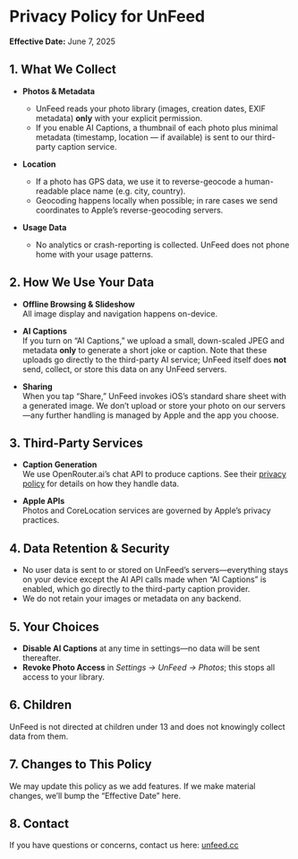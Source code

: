 # Privacy Policy for UnFeed

**Effective Date:** June 7, 2025

## 1. What We Collect

- **Photos & Metadata**  
  - UnFeed reads your photo library (images, creation dates, EXIF metadata) **only** with your explicit permission.  
  - If you enable AI Captions, a thumbnail of each photo plus minimal metadata (timestamp, location — if available) is sent to our third-party caption service.

- **Location**  
  - If a photo has GPS data, we use it to reverse-geocode a human-readable place name (e.g. city, country).  
  - Geocoding happens locally when possible; in rare cases we send coordinates to Apple’s reverse-geocoding servers.

- **Usage Data**  
  - No analytics or crash-reporting is collected. UnFeed does not phone home with your usage patterns.

## 2. How We Use Your Data

- **Offline Browsing & Slideshow**  
  All image display and navigation happens on-device.

- **AI Captions**  
  If you turn on “AI Captions,” we upload a small, down-scaled JPEG and metadata **only** to generate a short joke or caption. Note that these uploads go directly to the third-party AI service; UnFeed itself does **not** send, collect, or store this data on any UnFeed servers.

- **Sharing**  
  When you tap “Share,” UnFeed invokes iOS’s standard share sheet with a generated image. We don’t upload or store your photo on our servers—any further handling is managed by Apple and the app you choose.

## 3. Third-Party Services

- **Caption Generation**  
  We use OpenRouter.ai’s chat API to produce captions. See their [privacy policy](https://openrouter.ai/privacy) for details on how they handle data.

- **Apple APIs**  
  Photos and CoreLocation services are governed by Apple’s privacy practices.

## 4. Data Retention & Security

- No user data is sent to or stored on UnFeed’s servers—everything stays on your device except the AI API calls made when “AI Captions” is enabled, which go directly to the third-party caption provider.
- We do not retain your images or metadata on any backend.

## 5. Your Choices

- **Disable AI Captions** at any time in settings—no data will be sent thereafter.  
- **Revoke Photo Access** in _Settings → UnFeed → Photos_; this stops all access to your library.

## 6. Children

UnFeed is not directed at children under 13 and does not knowingly collect data from them.

## 7. Changes to This Policy

We may update this policy as we add features. If we make material changes, we’ll bump the “Effective Date” here.

## 8. Contact

If you have questions or concerns, contact us here:
[unfeed.cc](https://unfeed.cc)

